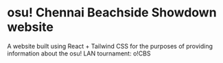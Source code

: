 # osu! Chennai Beachside Showdown website

A website built using React + Tailwind CSS for the purposes of providing information about the osu! LAN tournament: o!CBS
